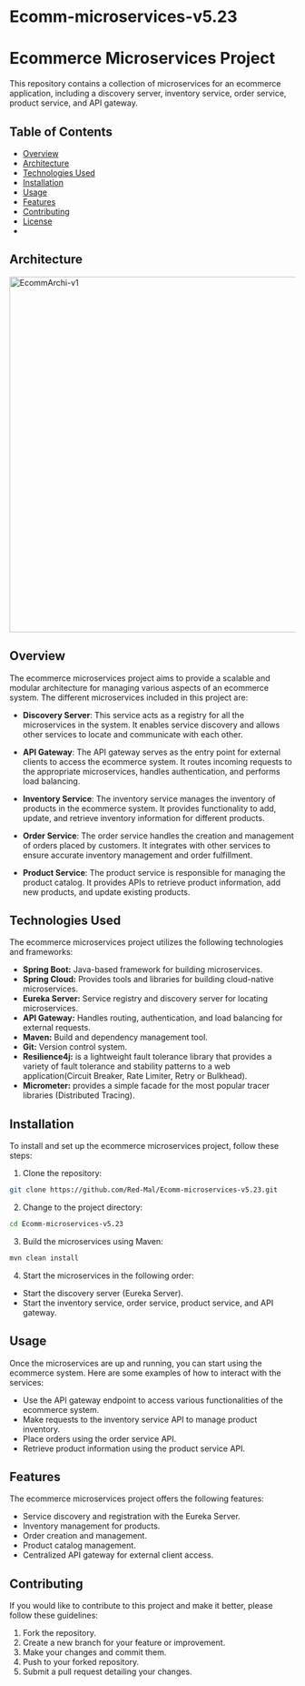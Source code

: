 # Ecomm-microservices-v5.23

# Ecommerce Microservices Project

This repository contains a collection of microservices for an ecommerce application, including a discovery server, inventory service, order service, product service, and API gateway.

## Table of Contents
- [Overview](#overview)
- [Architecture](#Architecture)
- [Technologies Used](#technologies-used)
- [Installation](#installation)
- [Usage](#usage)
- [Features](#features)
- [Contributing](#contributing)
- [License](#license)
- 
## Architecture
<img width="625" alt="EcommArchi-v1" src="https://github.com/Red-Mal/Ecomm-microservices-v5.23/assets/57734887/d1e1ed3f-b5cf-4780-a982-11f1e96d4bf4">


## Overview
The ecommerce microservices project aims to provide a scalable and modular architecture for managing various aspects of an ecommerce system. The different microservices included in this project are:

- **Discovery Server**: This service acts as a registry for all the microservices in the system. It enables service discovery and allows other services to locate and communicate with each other.

- **API Gateway**: The API gateway serves as the entry point for external clients to access the ecommerce system. It routes incoming requests to the appropriate microservices, handles authentication, and performs load balancing.

- **Inventory Service**: The inventory service manages the inventory of products in the ecommerce system. It provides functionality to add, update, and retrieve inventory information for different products.

- **Order Service**: The order service handles the creation and management of orders placed by customers. It integrates with other services to ensure accurate inventory management and order fulfillment.

- **Product Service**: The product service is responsible for managing the product catalog. It provides APIs to retrieve product information, add new products, and update existing products.


## Technologies Used
The ecommerce microservices project utilizes the following technologies and frameworks:

- **Spring Boot:** Java-based framework for building microservices.
- **Spring Cloud:** Provides tools and libraries for building cloud-native microservices.
- **Eureka Server:** Service registry and discovery server for locating microservices.
- **API Gateway:** Handles routing, authentication, and load balancing for external requests.
- **Maven:** Build and dependency management tool.
- **Git:** Version control system.
- **Resilience4j:** is a lightweight fault tolerance library that provides a variety of fault tolerance and stability patterns to a web application(Circuit Breaker, Rate Limiter, Retry or Bulkhead).
- **Micrometer:** provides a simple facade for the most popular tracer libraries (Distributed Tracing).

## Installation
To install and set up the ecommerce microservices project, follow these steps:

1. Clone the repository:

  ```bash
  git clone https://github.com/Red-Mal/Ecomm-microservices-v5.23.git
  ```
2. Change to the project directory:

  ```bash
  cd Ecomm-microservices-v5.23
  ```
3. Build the microservices using Maven:

  ```bash
  mvn clean install
  ```
 4. Start the microservices in the following order:

- Start the discovery server (Eureka Server).
- Start the inventory service, order service, product service, and API gateway.


## Usage
Once the microservices are up and running, you can start using the ecommerce system. Here are some examples of how to interact with the services:

- Use the API gateway endpoint to access various functionalities of the ecommerce system.
- Make requests to the inventory service API to manage product inventory.
- Place orders using the order service API.
- Retrieve product information using the product service API.


## Features
The ecommerce microservices project offers the following features:

- Service discovery and registration with the Eureka Server.
- Inventory management for products.
- Order creation and management.
- Product catalog management.
- Centralized API gateway for external client access.

## Contributing
If you would like to contribute to this project and make it better, please follow these guidelines:

1. Fork the repository.
2. Create a new branch for your feature or improvement.
3. Make your changes and commit them.
4. Push to your forked repository.
5. Submit a pull request detailing your changes.

